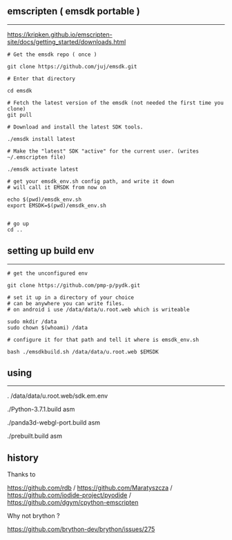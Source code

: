 ## emscripten ( emsdk portable )
---

https://kripken.github.io/emscripten-site/docs/getting_started/downloads.html
```
# Get the emsdk repo ( once )

git clone https://github.com/juj/emsdk.git

# Enter that directory

cd emsdk

# Fetch the latest version of the emsdk (not needed the first time you clone)
git pull

# Download and install the latest SDK tools.

./emsdk install latest

# Make the "latest" SDK "active" for the current user. (writes ~/.emscripten file)

./emsdk activate latest

# get your emsdk_env.sh config path, and write it down
# will call it EMSDK from now on

echo $(pwd)/emsdk_env.sh
export EMSDK=$(pwd)/emsdk_env.sh


# go up
cd ..
```

## setting up build env
---

```
# get the unconfigured env

git clone https://github.com/pmp-p/pydk.git

# set it up in a directory of your choice
# can be anywhere you can write files.
# on android i use /data/data/u.root.web which is writeable

sudo mkdir /data
sudo chown $(whoami) /data

# configure it for that path and tell it where is emsdk_env.sh

bash ./emsdkbuild.sh /data/data/u.root.web $EMSDK
```


## using
---

. /data/data/u.root.web/sdk.em.env

./Python-3.7.1.build asm

./panda3d-webgl-port.build asm

./prebuilt.build asm




## history

Thanks to 

https://github.com/rdb / https://github.com/Maratyszcza / https://github.com/iodide-project/pyodide / https://github.com/dgym/cpython-emscripten

Why not brython ?

https://github.com/brython-dev/brython/issues/275
